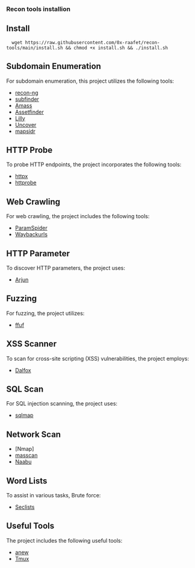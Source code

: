 ### Recon tools installion

## Install
 ```shell
   wget https://raw.githubusercontent.com/0x-raafet/recon-tools/main/install.sh && chmod +x install.sh && ./install.sh
 ```
## Subdomain Enumeration

For subdomain enumeration, this project utilizes the following tools:

- [recon-ng](https://github.com/lanmaster53/recon-ng)
- [subfinder](https://github.com/projectdiscovery/subfinder)
- [Amass](https://github.com/owasp-amass/amass)
- [Assetfinder](https://github.com/tomnomnom/assetfinder)
- [Lilly](https://github.com/Dheerajmadhukar/Lilly)
- [Uncover](https://github.com/projectdiscovery/uncover)
- [mapsidr](http://github.com/projectdiscovery/mapcidr/)

## HTTP Probe

To probe HTTP endpoints, the project incorporates the following tools:

- [httpx](https://github.com/projectdiscovery/httpx)
- [httprobe](https://github.com/tomnomnom/httprobe)

## Web Crawling

For web crawling, the project includes the following tools:

- [ParamSpider](https://github.com/devanshbatham/ParamSpider)
- [Waybackurls](https://github.com/tomnomnom/waybackurls)

## HTTP Parameter

To discover HTTP parameters, the project uses:

- [Arjun](https://github.com/s0md3v/Arjun)

## Fuzzing

For fuzzing, the project utilizes:

- [ffuf](https://github.com/ffuf/ffuf)



## XSS Scanner

To scan for cross-site scripting (XSS) vulnerabilities, the project employs:

- [Dalfox](https://github.com/hahwul/dalfox)

## SQL Scan

For SQL injection scanning, the project uses:

- [sqlmap](https://github.com/sqlmapproject/sqlmap)
## Network Scan
- [Nmap]
- [masscan](https://github.com/robertdavidgraham/masscan)
- [Naabu](github.com/projectdiscovery/naabu)

## Word Lists

To assist in various tasks, Brute force:

- [Seclists](https://github.com/danielmiessler/SecLists)

## Useful Tools

The project includes the following useful tools:

- [anew](https://github.com/tomnomnom/anew)
- [Tmux](https://github.com/tmux/tmux)
